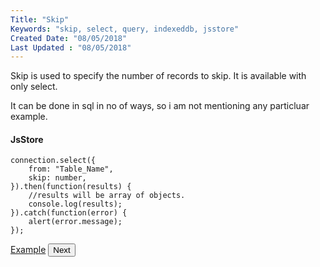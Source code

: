 ```yaml
---
Title: "Skip"
Keywords: "skip, select, query, indexeddb, jsstore"
Created Date: "08/05/2018"
Last Updated : "08/05/2018"
---
```


Skip is used to specify the number of records to skip. It is available with only select.

It can be done in sql in no of ways, so i am not mentioning any particluar example.

#### JsStore

```
connection.select({
    from: "Table_Name",
    skip: number,
}).then(function(results) {
    //results will be array of objects.
    console.log(results);
}).catch(function(error) {
    alert(error.message);
});
```

<p class="margin-top-40px center-align">
    <a class="btn info" target="_blank" href="/example/skip">Example</a>
    <button class="btn info btnNext">Next</button>
</p>
